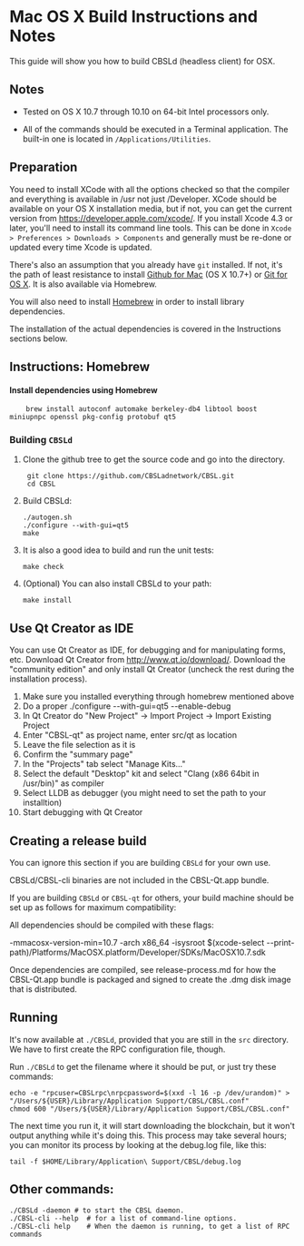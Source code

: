 Mac OS X Build Instructions and Notes
====================================
This guide will show you how to build CBSLd (headless client) for OSX.

Notes
-----

* Tested on OS X 10.7 through 10.10 on 64-bit Intel processors only.

* All of the commands should be executed in a Terminal application. The
built-in one is located in `/Applications/Utilities`.

Preparation
-----------

You need to install XCode with all the options checked so that the compiler
and everything is available in /usr not just /Developer. XCode should be
available on your OS X installation media, but if not, you can get the
current version from https://developer.apple.com/xcode/. If you install
Xcode 4.3 or later, you'll need to install its command line tools. This can
be done in `Xcode > Preferences > Downloads > Components` and generally must
be re-done or updated every time Xcode is updated.

There's also an assumption that you already have `git` installed. If
not, it's the path of least resistance to install [Github for Mac](https://mac.github.com/)
(OS X 10.7+) or
[Git for OS X](https://code.google.com/p/git-osx-installer/). It is also
available via Homebrew.

You will also need to install [Homebrew](http://brew.sh) in order to install library
dependencies.

The installation of the actual dependencies is covered in the Instructions
sections below.

Instructions: Homebrew
----------------------

#### Install dependencies using Homebrew

        brew install autoconf automake berkeley-db4 libtool boost miniupnpc openssl pkg-config protobuf qt5

### Building `CBSLd`

1. Clone the github tree to get the source code and go into the directory.

        git clone https://github.com/CBSLadnetwork/CBSL.git
        cd CBSL

2.  Build CBSLd:

        ./autogen.sh
        ./configure --with-gui=qt5
        make

3.  It is also a good idea to build and run the unit tests:

        make check

4.  (Optional) You can also install CBSLd to your path:

        make install

Use Qt Creator as IDE
------------------------
You can use Qt Creator as IDE, for debugging and for manipulating forms, etc.
Download Qt Creator from http://www.qt.io/download/. Download the "community edition" and only install Qt Creator (uncheck the rest during the installation process).

1. Make sure you installed everything through homebrew mentioned above
2. Do a proper ./configure --with-gui=qt5 --enable-debug
3. In Qt Creator do "New Project" -> Import Project -> Import Existing Project
4. Enter "CBSL-qt" as project name, enter src/qt as location
5. Leave the file selection as it is
6. Confirm the "summary page"
7. In the "Projects" tab select "Manage Kits..."
8. Select the default "Desktop" kit and select "Clang (x86 64bit in /usr/bin)" as compiler
9. Select LLDB as debugger (you might need to set the path to your installtion)
10. Start debugging with Qt Creator

Creating a release build
------------------------
You can ignore this section if you are building `CBSLd` for your own use.

CBSLd/CBSL-cli binaries are not included in the CBSL-Qt.app bundle.

If you are building `CBSLd` or `CBSL-qt` for others, your build machine should be set up
as follows for maximum compatibility:

All dependencies should be compiled with these flags:

 -mmacosx-version-min=10.7
 -arch x86_64
 -isysroot $(xcode-select --print-path)/Platforms/MacOSX.platform/Developer/SDKs/MacOSX10.7.sdk

Once dependencies are compiled, see release-process.md for how the CBSL-Qt.app
bundle is packaged and signed to create the .dmg disk image that is distributed.

Running
-------

It's now available at `./CBSLd`, provided that you are still in the `src`
directory. We have to first create the RPC configuration file, though.

Run `./CBSLd` to get the filename where it should be put, or just try these
commands:

    echo -e "rpcuser=CBSLrpc\nrpcpassword=$(xxd -l 16 -p /dev/urandom)" > "/Users/${USER}/Library/Application Support/CBSL/CBSL.conf"
    chmod 600 "/Users/${USER}/Library/Application Support/CBSL/CBSL.conf"

The next time you run it, it will start downloading the blockchain, but it won't
output anything while it's doing this. This process may take several hours;
you can monitor its process by looking at the debug.log file, like this:

    tail -f $HOME/Library/Application\ Support/CBSL/debug.log

Other commands:
-------

    ./CBSLd -daemon # to start the CBSL daemon.
    ./CBSL-cli --help  # for a list of command-line options.
    ./CBSL-cli help    # When the daemon is running, to get a list of RPC commands
